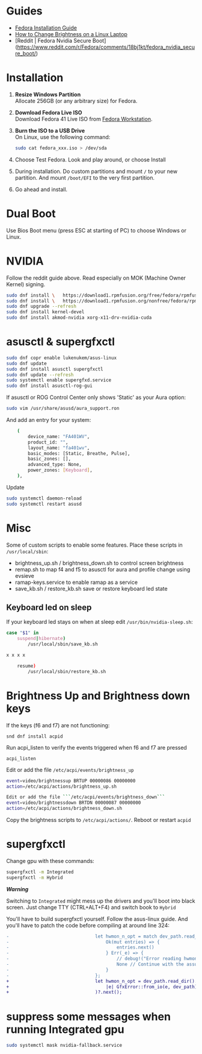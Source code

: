 # Guides
- [Fedora Installation Guide](https://asus-linux.org/guides/fedora-guide/)
- [How to Change Brightness on a Linux Laptop](https://smarttech101.com/how-change-brightness-on-a-linux-laptop)
- [Reddit | Fedora Nvidia Secure Boot] (https://www.reddit.com/r/Fedora/comments/18bj1kt/fedora_nvidia_secure_boot/)

# Installation

1. **Resize Windows Partition**  
   Allocate 256GB (or any arbitrary size) for Fedora.

2. **Download Fedora Live ISO**  
   Download Fedora 41 Live ISO from [Fedora Workstation](https://fedoraproject.org/workstation/download).

3. **Burn the ISO to a USB Drive**  
   On Linux, use the following command:
   
   ```sh
   sudo cat fedora_xxx.iso > /dev/sda
   ```

4. Choose Test Fedora. Look and play around, or choose Install

5. During installation. Do custom partitions and mount ```/``` to your new partition. And mount ```/boot/EFI``` to the very first partition.

6. Go ahead and install.

# Dual Boot

Use Bios Boot menu (press ESC at starting of PC) to choose Windows or Linux.

# NVIDIA

Follow the reddit guide above. Read especially on MOK (Machine Owner Kernel) signing.

```sh
sudo dnf install \   https://download1.rpmfusion.org/free/fedora/rpmfusion-free-release-$(rpm -E %fedora).noarch.rpm 
sudo dnf install \   https://download1.rpmfusion.org/nonfree/fedora/rpmfusion-nonfree-release-$(rpm -E %fedora).noarch.rpm 
sudo dnf upgrade --refresh 
sudo dnf install kernel-devel
sudo dnf install akmod-nvidia xorg-x11-drv-nvidia-cuda
```

# asusctl & supergfxctl

```sh
sudo dnf copr enable lukenukem/asus-linux
sudo dnf update
sudo dnf install asusctl supergfxctl
sudo dnf update --refresh
sudo systemctl enable supergfxd.service
sudo dnf install asusctl-rog-gui
```

If asusctl or ROG Control Center only shows 'Static' as your Aura option:

```sh
sudo vim /usr/share/asusd/aura_support.ron
```

And add an entry for your system:

```sh
    (
        device_name: "FA401WV",
        product_id: "",
        layout_name: "fa401wv",
        basic_modes: [Static, Breathe, Pulse],
        basic_zones: [],
        advanced_type: None,
        power_zones: [Keyboard],
    ),
```

Update 

```sh
sudo systemctl daemon-reload 
sudo systemctl restart asusd
```

# Misc

Some of custom scripts to enable some features. Place these scripts in ```/usr/local/sbin```:

* brightness_up.sh / brightness_down.sh to control screen brightness
* remap.sh to map f4 and f5 to asusctl for aura and profile change using evsieve
* ramap-keys.service to enable ramap as a service
* save_kb.sh / restore_kb.sh save or restore keyboard led state

## Keyboard led on sleep

If your keyboard led stays on when at sleep edit ```/usr/bin/nvidia-sleep.sh```:

```sh
case "$1" in
    suspend|hibernate)
        /usr/local/sbin/save_kb.sh

x x x x

    resume)
        /usr/local/sbin/restore_kb.sh
```

# Brightness Up and Brightness down keys

If the keys (f6 and f7) are not functioning:

```snd dnf install acpid```

Run acpi_listen to verify the events triggered when f6 and f7 are pressed

```acpi_listen```

Edit or add the file ```/etc/acpi/events/brightness_up```
```sh
event=video/brightnessup BRTUP 00000086 00000000
action=/etc/acpi/actions/brightness_up.sh
```

```sh
Edit or add the file ```/etc/acpi/events/brightness_down```
event=video/brightnessdown BRTDN 00000087 00000000
action=/etc/acpi/actions/brightness_down.sh
```

Copy the brightness scripts to ```/etc/acpi/actions/```. Reboot or restart ```acpid```


# supergfxctl

Change gpu with these commands:

```sh
supergfxctl -m Integrated
supergfxctl -m Hybrid
```

***Warning***

Switching to ```Integrated``` might mess up the drivers and you'll boot into black screen. Just change TTY (CTRL+ALT+F4) and switch book to ```Hybrid```

You'll have to build supergfxctl yourself. Follow the asus-linux guide. And you'll have to patch the code before compiling at around line 324:

```patch
-                                let hwmon_n_opt = match dev_path.read_dir() {
-                                    Ok(mut entries) => {
-                                        entries.next()
-                                    } Err(_e) => {
-                                        // debug!("Error reading hwmon directory: {}", e.to_string());
-                                        None // Continue with the assumption it's not a dGPU
-                                    }
-                                };
+                                let hwmon_n_opt = dev_path.read_dir().map_err(
+                                    |e| GfxError::from_io(e, dev_path)
+                                )?.next();
```

# suppress some messages when running Integrated gpu

```sh
sudo systemctl mask nvidia-fallback.service
```